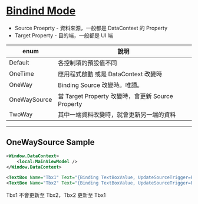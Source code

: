 # [Bindind Mode](https://docs.microsoft.com/en-us/dotnet/api/system.windows.data.bindingmode)

- Source Proeprty - 資料來源，一般都是 DataContext 的 Property
- Target Property - 目的端，一般都是 UI 端

| enum         | 說明                                              |
| ------------ | ------------------------------------------------- |
| Default      | 各控制項的預設值不同                              |
| OneTime      | 應用程式啟動 或是 DataContext 改變時              |
| OneWay       | Binding Source 改變時。唯讀。                     |
| OneWaySource | 當 Target Property 改變時，會更新 Source Property |
| TwoWay       | 其中一端資料改變時，就會更新另一端的資料          |

---

## OneWaySource Sample

```xml
<Window.DataContext>
    <local:MainViewModel />
</Window.DataContext>

<TextBox Name="Tbx1" Text="{Binding TextBoxValue, UpdateSourceTrigger=PropertyChanged, Mode=TwoWay}" />
<TextBox Name="Tbx2" Text="{Binding TextBoxValue, UpdateSourceTrigger=PropertyChanged, Mode=OneWayToSource}"/>
```

Tbx1 不會更新至 Tbx2，Tbx2 更新至 Tbx1